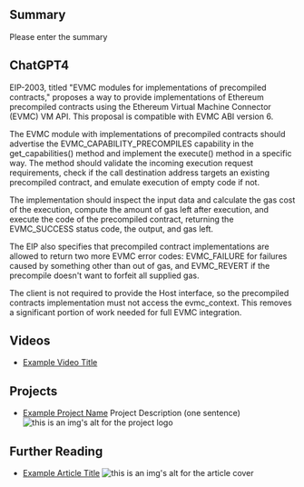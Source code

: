 ## Summary

Please enter the summary

## ChatGPT4

EIP-2003, titled "EVMC modules for implementations of precompiled contracts," proposes a way to provide implementations of Ethereum precompiled contracts using the Ethereum Virtual Machine Connector (EVMC) VM API. This proposal is compatible with EVMC ABI version 6.

The EVMC module with implementations of precompiled contracts should advertise the EVMC_CAPABILITY_PRECOMPILES capability in the get_capabilities() method and implement the execute() method in a specific way. The method should validate the incoming execution request requirements, check if the call destination address targets an existing precompiled contract, and emulate execution of empty code if not.

The implementation should inspect the input data and calculate the gas cost of the execution, compute the amount of gas left after execution, and execute the code of the precompiled contract, returning the EVMC_SUCCESS status code, the output, and gas left.

The EIP also specifies that precompiled contract implementations are allowed to return two more EVMC error codes: EVMC_FAILURE for failures caused by something other than out of gas, and EVMC_REVERT if the precompile doesn't want to forfeit all supplied gas.

The client is not required to provide the Host interface, so the precompiled contracts implementation must not access the evmc_context. This removes a significant portion of work needed for full EVMC integration.

## Videos

- [Example Video Title](https://www.youtube.com/watch?v=TDGq4aeevgY)

## Projects

- [Example Project Name](https://xxxx.xxx/xxxxx) Project Description (one sentence) ![this is an img's alt for the project logo](https://xxxx.xxx/project-logo.xxx)

## Further Reading

- [Example Article Title](https://xxxx.xxx/xxxxx) ![this is an img's alt for the article cover](https://xxxx.xxx/article-cover.xxx)
